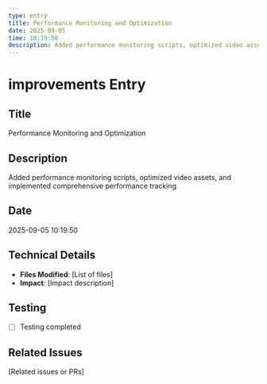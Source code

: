 ```yaml
---
type: entry
title: Performance Monitoring and Optimization
date: 2025-09-05
time: 10:19:50
description: Added performance monitoring scripts, optimized video assets, and implemented comprehensive performance tracking
---
```


# improvements Entry

## Title
Performance Monitoring and Optimization

## Description
Added performance monitoring scripts, optimized video assets, and implemented comprehensive performance tracking

## Date
2025-09-05 10:19:50

## Technical Details
- **Files Modified**: [List of files]
- **Impact**: [Impact description]

## Testing
- [ ] Testing completed

## Related Issues
[Related issues or PRs]